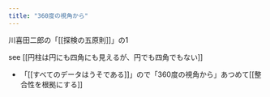 ```yaml
---
title: "360度の視角から"
---
```


川喜田二郎の「[[探検の五原則]]」の1

see [[円柱は円にも四角にも見えるが、円でも四角でもない]]
- 「[[すべてのデータはうそである]]」ので「360度の視角から」あつめて[[整合性を根拠にする]]
